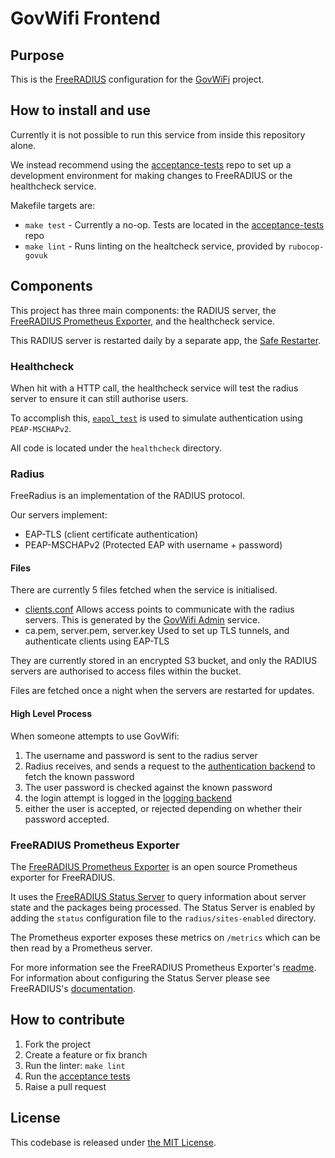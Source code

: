 # GovWifi Frontend

## Purpose

This is the [FreeRADIUS][freeradius] configuration for the [GovWiFi][govwifi] project.

## How to install and use

Currently it is not possible to run this service from inside this repository alone.

We instead recommend using the [acceptance-tests][acceptance-tests] repo to set up a development environment for
making changes to FreeRADIUS or the healthcheck service.

Makefile targets are:

- `make test` - Currently a no-op. Tests are located in the [acceptance-tests][acceptance-tests] repo
- `make lint` - Runs linting on the healtcheck service, provided by `rubocop-govuk`

## Components

This project has three main components: the RADIUS server, the [FreeRADIUS Prometheus Exporter][prometheus-exporter], and the healthcheck service.

This RADIUS server is restarted daily by a separate app, the [Safe Restarter][safe-restarter].

### Healthcheck

When hit with a HTTP call, the healthcheck service will test the
radius server to ensure it can still authorise users.

To accomplish this, [`eapol_test`][radius-testing] is used to simulate
authentication using `PEAP-MSCHAPv2`.

All code is located under the `healthcheck` directory.

### Radius

FreeRadius is an implementation of the RADIUS protocol.

Our servers implement:

- EAP-TLS (client certificate authentication)
- PEAP-MSCHAPv2 (Protected EAP with username + password)

#### Files

There are currently 5 files fetched when the service is initialised.

- [clients.conf][freeradius-clients]
  Allows access points to communicate with the radius servers.
  This is generated by the [GovWifi Admin][govwifi-admin] service.
- ca.pem, server.pem, server.key
  Used to set up TLS tunnels, and authenticate clients using EAP-TLS

They are currently stored in an encrypted S3 bucket, and only the RADIUS servers are authorised to access files within the bucket.

Files are fetched once a night when the servers are restarted for updates.

#### High Level Process

When someone attempts to use GovWifi:

1.  The username and password is sent to the radius server
2.  Radius receives, and sends a request to the [authentication backend][auth-backend] to fetch the known password
3.  The user password is checked against the known password
4.  the login attempt is logged in the [logging backend][logging-backend]
5.  either the user is accepted, or rejected depending on whether their password accepted.

### FreeRADIUS Prometheus Exporter

The [FreeRADIUS Prometheus Exporter][prometheus-exporter] is an open source Prometheus exporter for FreeRADIUS.

It uses the [FreeRADIUS Status Server][freeradius-status-server] to query information about server state and the packages being processed. The Status Server is enabled by adding the `status` configuration file to the `radius/sites-enabled` directory.

The Prometheus exporter exposes these metrics on `/metrics` which can be then read by a Prometheus server.

For more information see the FreeRADIUS Prometheus Exporter's [readme][prometheus-exporter]. For information about configuring the Status Server please see FreeRADIUS's [documentation][freeradius-status-server-config].

## How to contribute

1.  Fork the project
2.  Create a feature or fix branch
3.  Run the linter: `make lint`
4.  Run the [acceptance tests][acceptance-tests]
5.  Raise a pull request

## License

This codebase is released under [the MIT License][mit].

[mit]: LICENSE
[govwifi]: https://www.gov.uk/government/publications/govwifi/govwifi
[freeradius]: https://freeradius.org/
[govwifi-build]: https://github.com/GovWifi/govwifi-build
[acceptance-tests]: https://github.com/GovWifi/govwifi-acceptance-tests
[radius-testing]: https://wiki.freeradius.org/guide/eduroam#testing
[govwifi-admin]: https://admin.wifi.service.gov.uk
[freeradius-clients]: https://github.com/FreeRADIUS/freeradius-server/blob/v3.0.x/raddb/clients.conf
[auth-backend]: https://github.com/GovWifi/govwifi-authentication-api
[logging-backend]: https://github.com/GovWifi/govwifi-logging-api
[safe-restarter]: https://github.com/GovWifi/govwifi-safe-restarter
[prometheus-exporter]: https://github.com/bvantagelimited/freeradius_exporter
[freeradius-status-server]: https://wiki.freeradius.org/config/Status
[freeradius-status-server-config]: https://wiki.freeradius.org/config/Status#configuration
